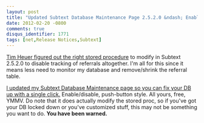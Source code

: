 ```yaml
---
layout: post
title: "Updated Subtext Database Maintenance Page 2.5.2.0 &ndash; Enable/Disable Referrals"
date: 2012-02-20 -0800
comments: true
disqus_identifier: 1771
tags: [net,Release Notices,Subtext]
---
```

[Tim Heuer figured out the right stored
procedure](http://timheuer.com/blog/archive/2012/02/20/reducing-unnecessary-referral-logging-in-subtext.aspx)
to modify in Subtext 2.5.2.0 to disable tracking of referrals
altogether. I'm all for this since it means less need to monitor my
database and remove/shrink the referral table.

[I updated my Subtext Database Maintenance page so you can fix your DB
up with a single
click.](/archive/2011/06/17/easier-subtext-2-5-2-0-maintenance.aspx)
Enable/disable, push-button style. All yours, free, YMMV. Do note that
it does actually modify the stored proc, so if you've got your DB locked
down or you've customized stuff, this may not be something you want to
do. **You have been warned.**


